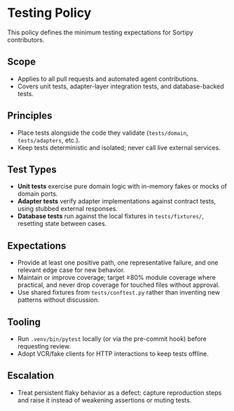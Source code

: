 # Testing Policy

This policy defines the minimum testing expectations for Sortipy contributors.

## Scope
- Applies to all pull requests and automated agent contributions.
- Covers unit tests, adapter-layer integration tests, and database-backed tests.

## Principles
- Place tests alongside the code they validate (`tests/domain`, `tests/adapters`, etc.).
- Keep tests deterministic and isolated; never call live external services.

## Test Types
- **Unit tests** exercise pure domain logic with in-memory fakes or mocks of domain ports.
- **Adapter tests** verify adapter implementations against contract tests, using stubbed external responses.
- **Database tests** run against the local fixtures in `tests/fixtures/`, resetting state between cases.

## Expectations
- Provide at least one positive path, one representative failure, and one relevant edge case for new behavior.
- Maintain or improve coverage; target ≥80% module coverage where practical, and never drop coverage for touched files without approval.
- Use shared fixtures from `tests/conftest.py` rather than inventing new patterns without discussion.

## Tooling
- Run `.venv/bin/pytest` locally (or via the pre-commit hook) before requesting review.
- Adopt VCR/fake clients for HTTP interactions to keep tests offline.

## Escalation
- Treat persistent flaky behavior as a defect: capture reproduction steps and raise it instead of weakening assertions or muting tests.
